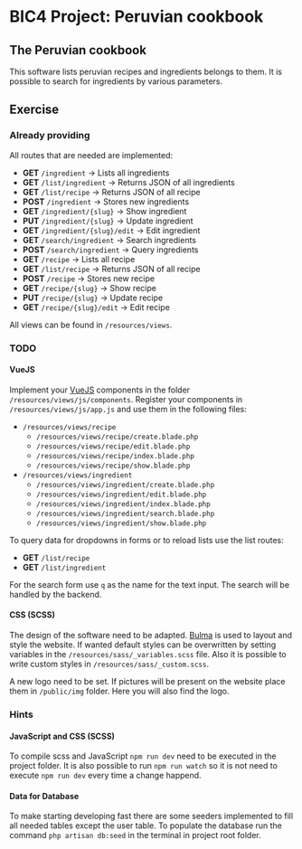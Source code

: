 # BIC4 Project: Peruvian cookbook

## The Peruvian cookbook

This software lists peruvian recipes and ingredients belongs to them.
It is possible to search for ingredients by various parameters.

## Exercise

### Already providing

All routes that are needed are implemented:
 * **GET** ```/ingredient``` &rarr; Lists all ingredients
 * **GET** ```/list/ingredient``` &rarr; Returns JSON of all ingredients
 * **GET** ```/list/recipe``` &rarr; Returns JSON of all recipe
 * **POST** ```/ingredient``` &rarr; Stores new ingredients
 * **GET** ```/ingredient/{slug}``` &rarr; Show ingredient
 * **PUT** ```/ingredient/{slug}``` &rarr; Update ingredient
 * **GET** ```/ingredient/{slug}/edit``` &rarr; Edit ingredient
 * **GET** ```/search/ingredient``` &rarr; Search ingredients
 * **POST** ```/search/ingredient``` &rarr; Query ingredients
 * **GET** ```/recipe``` &rarr; Lists all recipe
 * **GET** ```/list/recipe``` &rarr; Returns JSON of all recipe
 * **POST** ```/recipe``` &rarr; Stores new recipe
 * **GET** ```/recipe/{slug}``` &rarr; Show recipe
 * **PUT** ```/recipe/{slug}``` &rarr; Update recipe
 * **GET** ```/recipe/{slug}/edit``` &rarr; Edit recipe

All views can be found in ```/resources/views```.

### TODO

#### VueJS

Implement your [VueJS](https://vue.js) components in the folder ```/resources/views/js/components```.
Register your components in ```/resources/views/js/app.js``` and use them in the following files:

 * ```/resources/views/recipe```
     * ```/resources/views/recipe/create.blade.php```
     * ```/resources/views/recipe/edit.blade.php```
     * ```/resources/views/recipe/index.blade.php```
     * ```/resources/views/recipe/show.blade.php```
 * ```/resources/views/ingredient```
      * ```/resources/views/ingredient/create.blade.php```
      * ```/resources/views/ingredient/edit.blade.php```
      * ```/resources/views/ingredient/index.blade.php```
      * ```/resources/views/ingredient/search.blade.php```
      * ```/resources/views/ingredient/show.blade.php```

To query data for dropdowns in forms or to reload lists use the list routes:
 * **GET** ```/list/recipe```
 * **GET** ```/list/ingredient```

For the search form use ```q``` as the name for the text input.
The search will be handled by the backend.

#### CSS (SCSS)

The design of the software need to be adapted.
[Bulma](https://bulma.io) is used to layout and style the website.
If wanted default styles can be overwritten by setting variables in the ```/resources/sass/_variables.scss``` file.
Also it is possible to write custom styles in ```/resources/sass/_custom.scss```.

A new logo need to be set. If pictures will be present on the website place them in ```/public/img``` folder.
Here you will also find the logo.

### Hints

#### JavaScript and CSS (SCSS)

To compile scss and JavaScript ```npm run dev``` need to be executed in the project folder.
It is also possible to run ```npm run watch``` so it is not need to execute ```npm run dev``` every time a change happend.

#### Data for Database

To make starting developing fast there are some seeders implemented to fill all needed tables except the user table.
To populate the database run the command ```php artisan db:seed``` in the terminal in project root folder.

